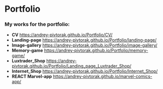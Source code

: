 # Portfolio
### My works for the portfolio:
* **CV** https://andrey-pivtorak.github.io/Portfolio/CV/
* **Landing-page** https://andrey-pivtorak.github.io/Portfolio/landing-page/
* **Image-gallery** https://andrey-pivtorak.github.io/Portfolio/image-gallery/
* **Memory-game** https://andrey-pivtorak.github.io/Portfolio/memory-game/
* **Luxtrader_Shop** https://andrey-pivtorak.github.io/Portfolio/Landing_page_Luxtrader_Shop/
* **Internet_Shop** https://andrey-pivtorak.github.io/Portfolio/Internet_Shop/
* **REACT Marvel-app** https://andrey-pivtorak.github.io/marvel-comics-app/
